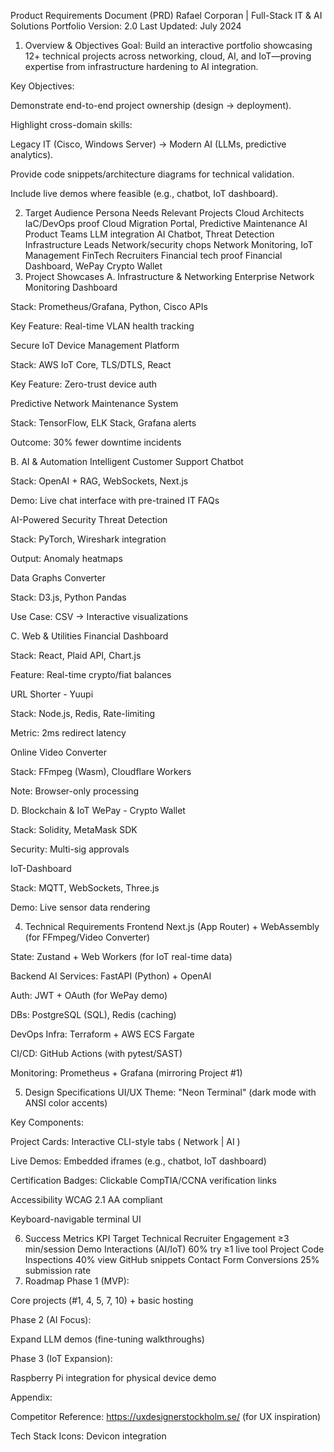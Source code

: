 Product Requirements Document (PRD)
Rafael Corporan | Full-Stack IT & AI Solutions Portfolio
Version: 2.0
Last Updated: July 2024

1. Overview & Objectives
Goal:
Build an interactive portfolio showcasing 12+ technical projects across networking, cloud, AI, and IoT—proving expertise from infrastructure hardening to AI integration.

Key Objectives:

Demonstrate end-to-end project ownership (design → deployment).

Highlight cross-domain skills:

Legacy IT (Cisco, Windows Server) → Modern AI (LLMs, predictive analytics).

Provide code snippets/architecture diagrams for technical validation.

Include live demos where feasible (e.g., chatbot, IoT dashboard).

2. Target Audience
Persona    Needs    Relevant Projects
Cloud Architects    IaC/DevOps proof    Cloud Migration Portal, Predictive Maintenance
AI Product Teams    LLM integration    AI Chatbot, Threat Detection
Infrastructure Leads    Network/security chops    Network Monitoring, IoT Management
FinTech Recruiters    Financial tech proof    Financial Dashboard, WePay Crypto Wallet
3. Project Showcases
A. Infrastructure & Networking
Enterprise Network Monitoring Dashboard

Stack: Prometheus/Grafana, Python, Cisco APIs

Key Feature: Real-time VLAN health tracking

Secure IoT Device Management Platform

Stack: AWS IoT Core, TLS/DTLS, React

Key Feature: Zero-trust device auth

Predictive Network Maintenance System

Stack: TensorFlow, ELK Stack, Grafana alerts

Outcome: 30% fewer downtime incidents

B. AI & Automation
Intelligent Customer Support Chatbot

Stack: OpenAI + RAG, WebSockets, Next.js

Demo: Live chat interface with pre-trained IT FAQs

AI-Powered Security Threat Detection

Stack: PyTorch, Wireshark integration

Output: Anomaly heatmaps

Data Graphs Converter

Stack: D3.js, Python Pandas

Use Case: CSV → Interactive visualizations

C. Web & Utilities
Financial Dashboard

Stack: React, Plaid API, Chart.js

Feature: Real-time crypto/fiat balances

URL Shorter - Yuupi

Stack: Node.js, Redis, Rate-limiting

Metric: 2ms redirect latency

Online Video Converter

Stack: FFmpeg (Wasm), Cloudflare Workers

Note: Browser-only processing

D. Blockchain & IoT
WePay - Crypto Wallet

Stack: Solidity, MetaMask SDK

Security: Multi-sig approvals

IoT-Dashboard

Stack: MQTT, WebSockets, Three.js

Demo: Live sensor data rendering

4. Technical Requirements
Frontend
Next.js (App Router) + WebAssembly (for FFmpeg/Video Converter)

State: Zustand + Web Workers (for IoT real-time data)

Backend
AI Services: FastAPI (Python) + OpenAI

Auth: JWT + OAuth (for WePay demo)

DBs: PostgreSQL (SQL), Redis (caching)

DevOps
Infra: Terraform + AWS ECS Fargate

CI/CD: GitHub Actions (with pytest/SAST)

Monitoring: Prometheus + Grafana (mirroring Project #1)

5. Design Specifications
UI/UX
Theme: "Neon Terminal" (dark mode with ANSI color accents)

Key Components:

Project Cards: Interactive CLI-style tabs (<tab1> Network </tab1> | <tab2> AI </tab2>)

Live Demos: Embedded iframes (e.g., chatbot, IoT dashboard)

Certification Badges: Clickable CompTIA/CCNA verification links

Accessibility
WCAG 2.1 AA compliant

Keyboard-navigable terminal UI

6. Success Metrics
KPI    Target
Technical Recruiter Engagement    ≥3 min/session
Demo Interactions (AI/IoT)    60% try ≥1 live tool
Project Code Inspections    40% view GitHub snippets
Contact Form Conversions    25% submission rate
7. Roadmap
Phase 1 (MVP):

Core projects (#1, 4, 5, 7, 10) + basic hosting

Phase 2 (AI Focus):

Expand LLM demos (fine-tuning walkthroughs)

Phase 3 (IoT Expansion):

Raspberry Pi integration for physical device demo

Appendix:

Competitor Reference: https://uxdesignerstockholm.se/ (for UX inspiration)

Tech Stack Icons: Devicon integration